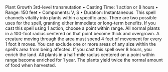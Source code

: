 Plant Growth
3rd-level transmutation
• Casting Time: 1 action or 8 hours
• Range: 150 feet
• Components: V, S
• Duration: Instantaneous 
This spell channels vitality into plants within a specific area. There are two possible uses for the spell, granting either immediate or long-term benefits. If you cast this spell using 1 action, choose a point within range. All normal plants in a 100-foot radius centered on that point become thick and overgrown. A creature moving through the area must spend 4 feet of movement for every 1 foot it moves. You can exclude one or more areas of any size within the spell’s area from being affected. If you cast this spell over 8 hours, you enrich the land. All plants in a half-mile radius centered on a point within range become enriched for 1 year. The plants yield twice the normal amount of food when harvested.